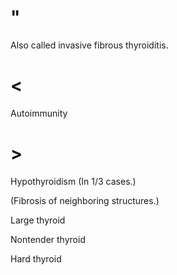 # "

Also called invasive fibrous thyroiditis.

# <

Autoimmunity

# >

Hypothyroidism
(In 1/3 cases.)

(Fibrosis of neighboring structures.)

Large thyroid

Nontender thyroid

Hard thyroid

